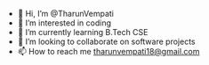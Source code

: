 - 👋 Hi, I’m @TharunVempati
- 👀 I’m interested in coding
- 🌱 I’m currently learning B.Tech CSE
- 💞️ I’m looking to collaborate on software projects
- 📫 How to reach me tharunvempati18@gmail.com

<!---
TharunVempati/TharunVempati is a ✨ special ✨ repository because its `README.md` (this file) appears on your GitHub profile.
You can click the Preview link to take a look at your changes.
--->
